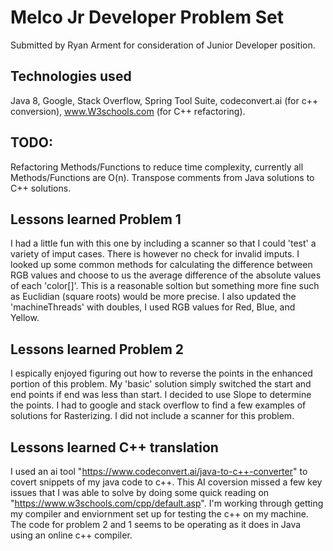 # Melco Jr Developer Problem Set 
Submitted by Ryan Arment for consideration of Junior Developer position.

## Technologies used
Java 8, Google, Stack Overflow, Spring Tool Suite, codeconvert.ai (for c++ conversion), www.W3schools.com (for C++ refactoring).

## TODO:
Refactoring Methods/Functions to reduce time complexity, currently all Methods/Functions are O(n).
Transpose comments from Java solutions to C++ solutions.

## Lessons learned Problem 1
I had a little fun with this one by including a scanner so that I could 'test' a variety of imput cases. There is however no check for invalid imputs.
 I looked up some common methods for calculating the difference between RGB values and choose to us the average difference of the absolute values of each 'color[]'. This is a reasonable soltion but something more fine such as Euclidian (square roots) would be more precise. I also updated the 'machineThreads' with doubles, I used RGB values for Red, Blue, and Yellow.


## Lessons learned Problem 2
I espically enjoyed figuring out how to reverse the points in the enhanced portion of this problem. My 'basic' solution simply switched the start and end points if end was less than start. I decided to use Slope to determine the points. I had to google and stack overflow to find a few examples of solutions for Rasterizing. I did not include a scanner for this problem.

## Lessons learned C++ translation
I used an ai tool "https://www.codeconvert.ai/java-to-c++-converter" to covert snippets of my java code to c++. 
This AI coversion missed a few key issues that I was able to solve by doing some quick reading on "https://www.w3schools.com/cpp/default.asp".
I'm working through getting my compiler and enviornment set up for testing the c++ on my machine. 
The code for problem 2 and 1 seems to be operating as it does in Java using an online c++ compiler.

